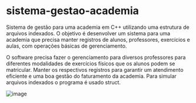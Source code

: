 # sistema-gestao-academia

Sistema de gestão para uma academia em C++ utilizando uma estrutura de arquivos indexados. O objetivo é desenvolver um sistema para 
uma academia que precisa manter registros de alunos, professores, exercícios e aulas, com operações básicas de gerenciamento.

O software precisa fazer o gerenciamento para diversos professores para diferentes modalidades de exercícios físicos que os alunos podem se matricular. 
Manter os respectivos registros para garantir um atendimento eficiente e uma boa gestão do faturamento da academia.
Para simular arquivos indexados o programa é usado struct.

![image](https://github.com/JonathanTebaldi/sistema-gestao-academia/assets/119441609/fe54bd25-5609-4843-bc21-3371ded0a634)
